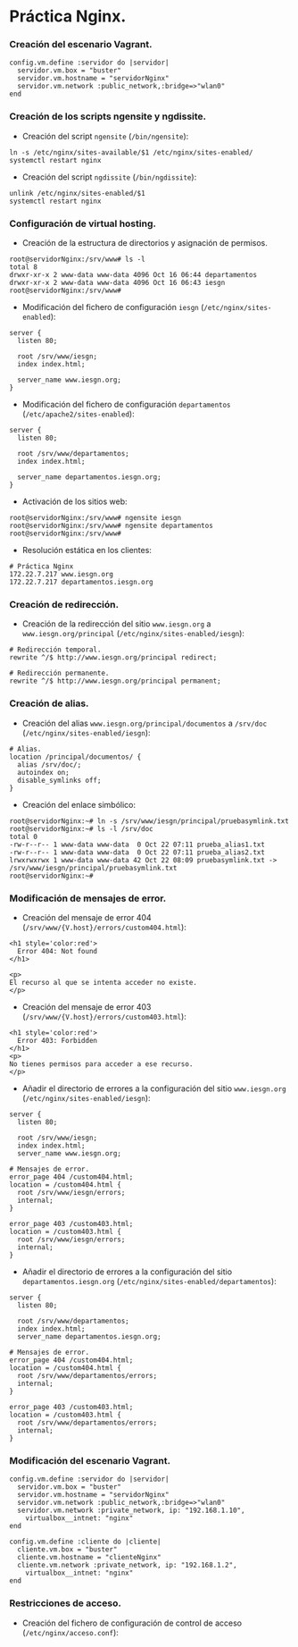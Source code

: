 # Práctica Nginx.
### Creación del escenario Vagrant.
~~~
config.vm.define :servidor do |servidor|  
  servidor.vm.box = "buster"
  servidor.vm.hostname = "servidorNginx"
  servidor.vm.network :public_network,:bridge=>"wlan0"
end
~~~

### Creación de los scripts ngensite y ngdissite.
- Creación del script `ngensite` (`/bin/ngensite`):
~~~
ln -s /etc/nginx/sites-available/$1 /etc/nginx/sites-enabled/
systemctl restart nginx
~~~

- Creación del script `ngdissite` (`/bin/ngdissite`):
~~~
unlink /etc/nginx/sites-enabled/$1
systemctl restart nginx
~~~

### Configuración de virtual hosting.
- Creación de la estructura de directorios y asignación de permisos.
~~~
root@servidorNginx:/srv/www# ls -l
total 8
drwxr-xr-x 2 www-data www-data 4096 Oct 16 06:44 departamentos
drwxr-xr-x 2 www-data www-data 4096 Oct 16 06:43 iesgn
root@servidorNginx:/srv/www# 
~~~

- Modificación del fichero de configuración `iesgn` (`/etc/nginx/sites-enabled`):
~~~
server {
  listen 80;

  root /srv/www/iesgn;
  index index.html;

  server_name www.iesgn.org;
}
~~~

- Modificación del fichero de configuración `departamentos` (`/etc/apache2/sites-enabled`):
~~~
server {
  listen 80;

  root /srv/www/departamentos;
  index index.html;

  server_name departamentos.iesgn.org;
}
~~~

- Activación de los sitios web:
~~~
root@servidorNginx:/srv/www# ngensite iesgn
root@servidorNginx:/srv/www# ngensite departamentos
root@servidorNginx:/srv/www#
~~~

- Resolución estática en los clientes:
~~~
# Práctica Nginx
172.22.7.217 www.iesgn.org
172.22.7.217 departamentos.iesgn.org
~~~

### Creación de redirección.
- Creación de la redirección del sitio `www.iesgn.org` a `www.iesgn.org/principal` (`/etc/nginx/sites-enabled/iesgn`):
~~~
# Redirección temporal.
rewrite ^/$ http://www.iesgn.org/principal redirect;

# Redirección permanente.
rewrite ^/$ http://www.iesgn.org/principal permanent;
~~~

### Creación de alias.
- Creación del alias `www.iesgn.org/principal/documentos` a `/srv/doc` (`/etc/nginx/sites-enabled/iesgn`):
~~~
# Alias.
location /principal/documentos/ {
  alias /srv/doc/;
  autoindex on;
  disable_symlinks off;
}
~~~

- Creación del enlace simbólico:
~~~
root@servidorNginx:~# ln -s /srv/www/iesgn/principal/pruebasymlink.txt
root@servidorNginx:~# ls -l /srv/doc
total 0
-rw-r--r-- 1 www-data www-data  0 Oct 22 07:11 prueba_alias1.txt
-rw-r--r-- 1 www-data www-data  0 Oct 22 07:11 prueba_alias2.txt
lrwxrwxrwx 1 www-data www-data 42 Oct 22 08:09 pruebasymlink.txt -> /srv/www/iesgn/principal/pruebasymlink.txt
root@servidorNginx:~# 
~~~

### Modificación de mensajes de error.
- Creación del mensaje de error 404 (`/srv/www/{V.host}/errors/custom404.html`):
~~~
<h1 style='color:red'>
  Error 404: Not found
</h1>

<p>
El recurso al que se intenta acceder no existe.
</p>
~~~

- Creación del mensaje de error 403 (`/srv/www/{V.host}/errors/custom403.html`):
~~~
<h1 style='color:red'>
  Error 403: Forbidden
</h1>
<p>
No tienes permisos para acceder a ese recurso.
</p>
~~~

- Añadir el directorio de errores a la configuración del sitio `www.iesgn.org` (`/etc/nginx/sites-enabled/iesgn`):
~~~
server {
  listen 80;

  root /srv/www/iesgn;
  index index.html;
  server_name www.iesgn.org;

# Mensajes de error.
error_page 404 /custom404.html;
location = /custom404.html {
  root /srv/www/iesgn/errors;
  internal;
}

error_page 403 /custom403.html;
location = /custom403.html {
  root /srv/www/iesgn/errors;
  internal;
}
~~~

- Añadir el directorio de errores a la configuración del sitio `departamentos.iesgn.org` (`/etc/nginx/sites-enabled/departamentos`):
~~~
server {
  listen 80;

  root /srv/www/departamentos;
  index index.html;
  server_name departamentos.iesgn.org;

# Mensajes de error.
error_page 404 /custom404.html;
location = /custom404.html {
  root /srv/www/departamentos/errors;
  internal;
}

error_page 403 /custom403.html;
location = /custom403.html {
  root /srv/www/departamentos/errors;
  internal;
}
~~~

### Modificación del escenario Vagrant.
~~~
config.vm.define :servidor do |servidor|  
  servidor.vm.box = "buster"
  servidor.vm.hostname = "servidorNginx"
  servidor.vm.network :public_network,:bridge=>"wlan0"
  servidor.vm.network :private_network, ip: "192.168.1.10",
    virtualbox__intnet: "nginx"
end

config.vm.define :cliente do |cliente|
  cliente.vm.box = "buster"
  cliente.vm.hostname = "clienteNginx"
  cliente.vm.network :private_network, ip: "192.168.1.2",
    virtualbox__intnet: "nginx"
end
~~~

### Restricciones de acceso.
- Creación del fichero de configuración de control de acceso (`/etc/nginx/acceso.conf`):
~~~

~~~